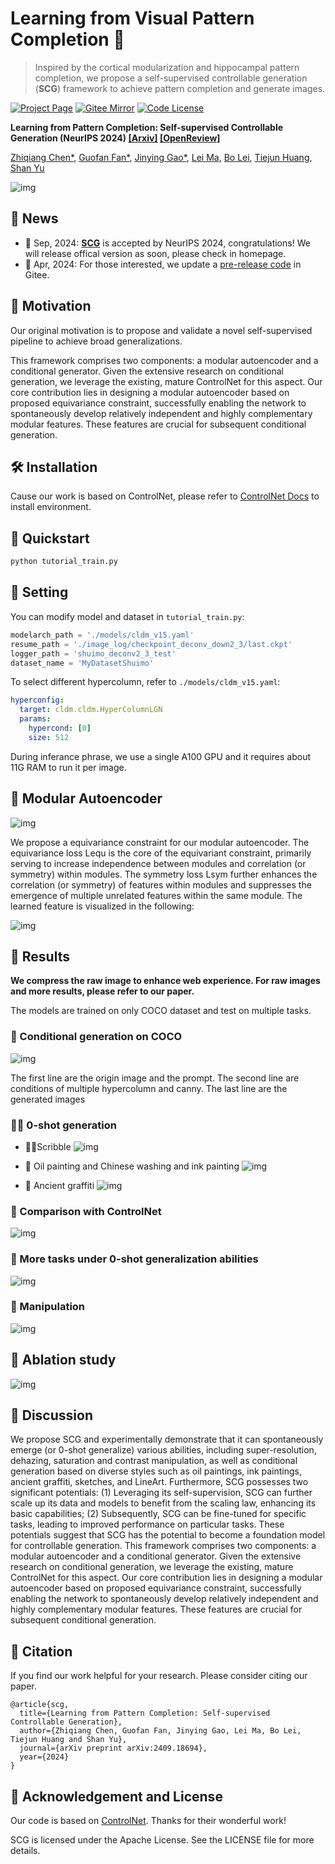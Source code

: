 # Learning from Visual Pattern Completion 🤔

> Inspired by the cortical modularization and hippocampal pattern completion, we propose a self-supervised controllable generation (**SCG**) framework to achieve pattern completion and generate images.

[![Project Page](https://img.shields.io/badge/Project-Page-Green.svg)](https://github.com/BAAI-Brain-Inspired-Group/OPEN-Vis-ControlSD/)
[![Gitee Mirror](https://img.shields.io/badge/Gitee-Mirror-blue.svg)](https://gitee.com/chenzq/control-net-main)
[![Code License](https://img.shields.io/badge/Code%20License-Apache_2.0-green.svg)](./LICENSE)

**Learning from Pattern Completion: Self-supervised Controllable Generation (NeurIPS 2024) [[Arxiv]](https://arxiv.org/abs/2409.18694) [[OpenReview]](https://openreview.net/forum?id=83pV20DD2s&referrer=%5BAuthor%20Console%5D(%2Fgroup%3Fid%3DNeurIPS.cc%2F2024%2FConference%2FAuthors%23your-submissions))**

[Zhiqiang Chen*](https://github.com/dongrisuihan), [Guofan Fan*](https://github.com/Asterisci), [Jinying Gao*](https://github.com/JY-Gao), [Lei Ma](https://nbic.pku.edu.cn/rcdw/kyry/02c5f5ce8e254b1e82a48bebd0a24c33.htm), [Bo Lei](https://github.com/Bolei-engram), [Tiejun Huang](https://idm.pku.edu.cn/tjhuang), [Shan Yu](https://people.ucas.ac.cn/~yushan?language=en)

![img](docs/intro.webp)

## 📰 News

- 🍾 Sep, 2024: [**SCG**](https://github.com/BAAI-Brain-Inspired-Group/OPEN-Vis-ControlSD/) is accepted by NeurIPS 2024, congratulations! We will release offical version as soon, please check in homepage.
- 🎉 Apr, 2024: For those interested, we update a [pre-release code](https://gitee.com/chenzq/control-net-main) in Gitee.

## 📄 Motivation

Our original motivation is to propose and validate a novel self-supervised pipeline to achieve broad generalizations.

This framework comprises two components: a modular autoencoder and a conditional generator. Given the extensive research on conditional generation, we leverage the existing, mature ControlNet for this aspect. Our core contribution lies in designing a modular autoencoder based on proposed equivariance constraint, successfully enabling the network to spontaneously develop relatively independent and highly complementary modular features. These features are crucial for subsequent conditional generation.

## 🛠️ Installation

Cause our work is based on ControlNet, please refer to [ControlNet Docs](https://github.com/lllyasviel/ControlNet?tab=readme-ov-file#production-ready-pretrained-models) to install environment.


## 🚀 Quickstart

```python
python tutorial_train.py
```

## 🔧 Setting

You can modify model and dataset in `tutorial_train.py`:
```python
modelarch_path = './models/cldm_v15.yaml'
resume_path = './image_log/checkpoint_deconv_down2_3/last.ckpt'
logger_path = 'shuimo_deconv2_3_test'
dataset_name = 'MyDatasetShuimo'
```

To select different hypercolumn, refer to `./models/cldm_v15.yaml`:
```yaml
hyperconfig:
  target: cldm.cldm.HyperColumnLGN
  params: 
    hypercond: [0]
    size: 512
```

During inferance phrase, we use a single A100 GPU and it requires about 11G RAM to run it per image.

## 📲 Modular Autoencoder

![img](docs/ModularAutoencoder.webp)

We propose a equivariance constraint for our modular autoencoder. The equivariance loss Lequ is the core of the equivariant constraint, primarily serving to increase independence between modules and correlation (or symmetry) within modules. The symmetry loss Lsym further enhances the correlation (or symmetry) of features within modules and suppresses the emergence of multiple unrelated features within the same module. The learned feature is visualized in the following:

![img](docs/ModularDiff2.webp)

## 🎯 Results

**We compress the raw image to enhance web experience. For raw images and more results, please refer to our paper.**

The models are trained on only COCO dataset and test on multiple tasks.

### 🐻 Conditional generation on COCO

![img](docs/cocoval2.webp)

The first line are the origin image and the prompt. The second line are conditions of multiple hypercolumn and canny. The last line are the generated images

### 🐻‍❄️ 0-shot generation

- 🐻‍❄️Scribble
![img](docs/scribble.webp)

- 🐨 Oil painting and Chinese washing and ink painting
![img](docs/painting1.webp)

- 🐼 Ancient graffiti
![img](docs/bihua2.webp)

### 🐨 Comparison with ControlNet

![img](docs/figr1_00.webp)

### 🐼 More tasks under 0-shot generalization abilities

![img](docs/SR_Dehaze.webp)

### 🦥 Manipulation

![img](docs/maniplate.webp)

## 🦚 Ablation study

![img](docs/figr3_00.webp)

## 🦁 Discussion

We propose SCG and experimentally demonstrate that it can spontaneously emerge (or 0-shot generalize) various abilities, including super-resolution, dehazing, saturation and contrast manipulation, as well as conditional generation based on diverse styles such as oil paintings, ink paintings, ancient graffiti, sketches, and LineArt. Furthermore, SCG possesses two significant potentials: (1) Leveraging its self-supervision, SCG can further scale up its data and models to benefit from the scaling law, enhancing its basic capabilities; (2) Subsequently, SCG can be fine-tuned for specific tasks, leading to improved performance on particular tasks. These potentials suggest that SCG has the potential to become a foundation model for controllable generation. This framework comprises two components: a modular autoencoder and a conditional generator. Given the extensive research on conditional generation, we leverage the existing, mature ControlNet for this aspect. Our core contribution lies in designing a modular autoencoder based on proposed equivariance constraint, successfully enabling the network to spontaneously develop relatively independent and highly complementary modular features. These features are crucial for subsequent conditional generation.

## 📌 Citation
If you find our work helpful for your research. Please consider citing our paper.

```
@article{scg,
  title={Learning from Pattern Completion: Self-supervised Controllable Generation},
  author={Zhiqiang Chen, Guofan Fan, Jinying Gao, Lei Ma, Bo Lei, Tiejun Huang and Shan Yu},
  journal={arXiv preprint arXiv:2409.18694},
  year={2024}
}
```

## 📕 Acknowledgement and License

Our code is based on [ControlNet](https://github.com/lllyasviel/ControlNet). Thanks for their wonderful work!

SCG is licensed under the Apache License. See the LICENSE file for more details.
